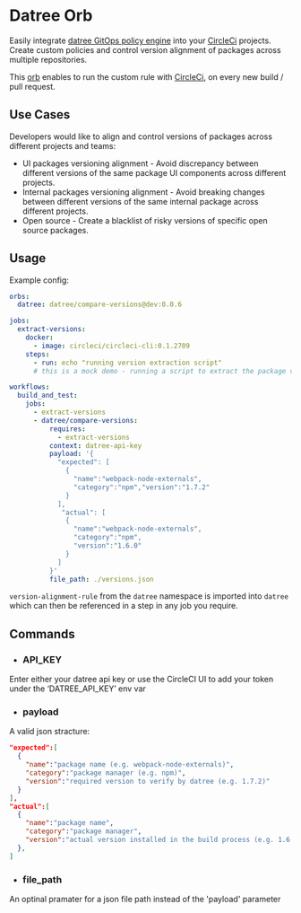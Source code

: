 # Datree Orb

Easily integrate [datree GitOps policy engine](https://datree.io/ "datree") into your [CircleCi](https://circleci.com/ "circleci") projects. Create custom policies and control version alignment of packages across multiple repositories.

This [orb](https://github.com/CircleCI-Public/config-preview-sdk/blob/master/docs/using-orbs.md "orb") enables to run the custom rule with [CircleCi](https://circleci.com/ "circleci"), on every new build / pull request.

## Use Cases

Developers would like to align and control versions of packages across different projects and teams:
* UI packages versioning alignment - Avoid discrepancy between different versions of the same package UI components across different projects.
* Internal packages versioning alignment - Avoid breaking changes between different versions of the same internal package across different projects.
* Open source - Create a blacklist of risky versions of specific open source packages.


## Usage

Example config:
```yaml
orbs:
  datree: datree/compare-versions@dev:0.0.6

jobs:
  extract-versions:
    docker:
      - image: circleci/circleci-cli:0.1.2709
    steps:
      - run: echo "running version extraction script"
      # this is a mock demo - running a script to extract the package versions that were installed during the build

workflows:
  build_and_test:
    jobs:
      - extract-versions
      - datree/compare-versions:
          requires: 
            - extract-versions
          context: datree-api-key
          payload: '{
            "expected": [
              {
                "name":"webpack-node-externals",
                "category":"npm","version":"1.7.2"
              }
            ],
             "actual": [
              {
                "name":"webpack-node-externals",
                "category":"npm",
                "version":"1.6.0"
              }
            ]
          }'
          file_path: ./versions.json
```
`version-alignment-rule` from the `datree` namespace is imported into `datree` which can then be referenced in a step in any job you require.

## Commands
- ### API_KEY
Enter either your datree api key or use the CircleCI UI to add your token under the ‘DATREE_API_KEY’ env var

- ### payload

A valid json stracture:
```json
"expected":[
  {
    "name":"package name (e.g. webpack-node-externals)",
    "category":"package manager (e.g. npm)",
    "version":"required version to verify by datree (e.g. 1.7.2)"
  }
],
"actual":[
  {
    "name":"package name",
    "category":"package manager",
    "version":"actual version installed in the build process (e.g. 1.6.0)" 
  },
]
```

- ### file_path
An optinal pramater for a json file path instead of the 'payload' parameter
